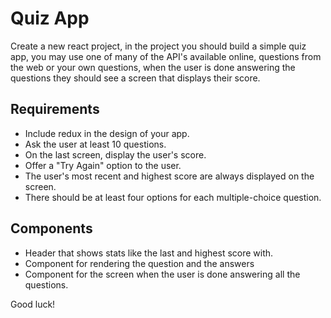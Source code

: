 # Quiz App

Create a new react project, in the project you should build a simple quiz app, you may use one of many of the API's available online, questions from the web or your own questions, when the user is done answering the questions they should see a screen that displays their score.

## Requirements

* Include redux in the design of your app.
* Ask the user at least 10 questions.
* On the last screen, display the user's score.
* Offer a "Try Again" option to the user.
* The user's most recent and highest score are always displayed on the screen.
* There should be at least four options for each multiple-choice question.

## Components

* Header that shows stats like the last and highest score with.
* Component for rendering the question and the answers
* Component for the screen when the user is done answering all the questions.


Good luck!
